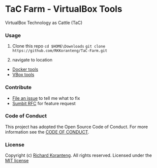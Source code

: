 # TaC Farm - VirtualBox Tools  
VirtualBox Technology as Cattle (TaC)

### Usage
1. Clone this repo
``cd $HOME\Downloads``
``git clone https://github.com/RKKoranteng/TaC-Farm.git``

1. navigate to location 

* [Docker tools](docker/linuxDocker.ps1)
* [VBox tools](vbox/linuxVBox.ps1)

### Contribute
* [File an issue](https://github.com/RKKoranteng/TaC-Farm/issues/new/choose) to tell me what to fix
* [Sumbit RFC](https://github.com/RKKoranteng/TaC-Farm/issues/new/choose) for feature request


### Code of Conduct
This project has adopted the Open Source Code of Conduct. For more information see the [CODE OF CONDUCT](CODE_OF_CONDUCT.md).

### License
Copyright (c) [Richard Koranteng](RKKoranteng.com). All rights reserved.
Licensed under the [MIT license](LICENSE.txt)
